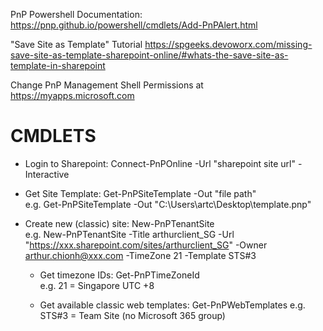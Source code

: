 PnP Powershell Documentation: https://pnp.github.io/powershell/cmdlets/Add-PnPAlert.html

"Save Site as Template" Tutorial https://spgeeks.devoworx.com/missing-save-site-as-template-sharepoint-online/#whats-the-save-site-as-template-in-sharepoint

Change PnP Management Shell Permissions at https://myapps.microsoft.com


<h1>CMDLETS</h1>

- Login to Sharepoint: Connect-PnPOnline -Url "sharepoint site url" -Interactive

- Get Site Template: Get-PnPSiteTemplate -Out "file path"  
e.g. Get-PnPSiteTemplate -Out "C:\Users\artc\Desktop\template.pnp"

- Create new (classic) site: New-PnPTenantSite  
e.g. New-PnPTenantSite -Title arthurclient_SG -Url "https://xxx.sharepoint.com/sites/arthurclient_SG" -Owner arthur.chionh@xxx.com -TimeZone 21 -Template STS#3

  - Get timezone IDs: Get-PnPTimeZoneId  
  e.g. 21 = Singapore UTC +8

  - Get available classic web templates: Get-PnPWebTemplates
  e.g. STS#3 = Team Site (no Microsoft 365 group)
